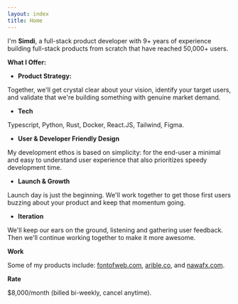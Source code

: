 ```yaml
---
layout: index
title: Home
---
```

I'm **Simdi**, a full-stack product developer with 9+ years of experience building full-stack products from scratch that
have reached 50,000+ users.

**What I Offer:**
- **Product Strategy:** 

Together, we'll get crystal clear about your vision, identify your target users, and validate
that we're building something with genuine market demand.


- **Tech** 

Typescript, Python, Rust, Docker, React.JS, Tailwind, Figma.


- **User & Developer Friendly Design** 

My development ethos is based on simplicity: for the end-user a minimal and easy
to understand user experience that also prioritizes speedy development time.


- **Launch & Growth** 

Launch day is just the beginning. We'll work together to get those first users buzzing about your
product and keep that momentum going.


- **Iteration** 

We'll keep our ears on the ground, listening and gathering user feedback. Then we'll continue working
together to make it more awesome.


**Work**

Some of my products include: [fontofweb.com](#), [arible.co](#), and [nawafx.com](#). 


**Rate**

$8,000/month (billed bi-weekly, cancel anytime).